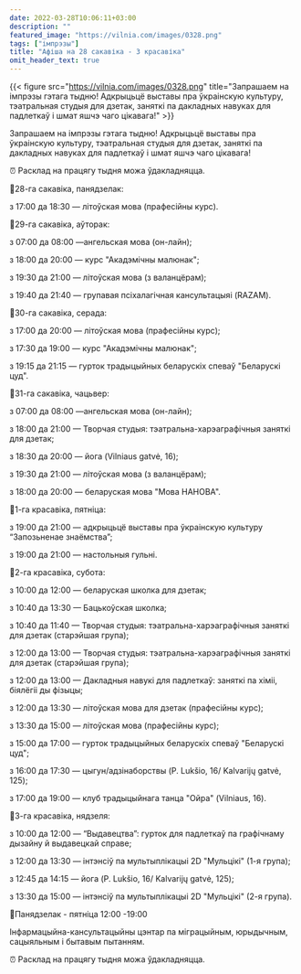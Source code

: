 ```yaml
---
date: 2022-03-28T10:06:11+03:00
description: ""
featured_image: "https://vilnia.com/images/0328.png"
tags: ["імпрэзы"]
title: "Афіша на 28 сакавіка - 3 красавіка"
omit_header_text: true
---
```

{{< figure src="https://vilnia.com/images/0328.png" title="Запрашаем на імпрэзы гэтага тыдню! Адкрыцьцё выставы пра ўкраінскую культуру, тэатральная студыя для дзетак, заняткі па дакладных навуках для падлеткаў і шмат яшчэ чаго цікавага!" >}}

Запрашаем на імпрэзы гэтага тыдню! Адкрыцьцё выставы пра ўкраінскую культуру, тэатральная студыя для дзетак, заняткі па дакладных навуках для падлеткаў і шмат яшчэ чаго цікавага!


⏰ Расклад на працягу тыдня можа ўдакладняцца.

📌28-га сакавіка, панядзелак:

з 17:00 да 18:30 — літоўская мова (прафесійны курс).

📌29-га сакавіка, аўторак:

з 07:00 да 08:00 —ангельская мова (он-лайн);

з 18:00 да 20:00 — курс "Акадэмічны малюнак";

з 19:30 да 21:00 — літоўская мова (з валанцёрам);

з 19:40 да 21:40 — групавая псіхалагічная кансультацыяі (RAZAM).

📌30-га сакавіка, серада:

з 17:00 да 20:00 — літоўская мова (прафесійны курс);

з 17:30 да 19:00 — курс "Акадэмічны малюнак";

з 19:15 да 21:15 — гурток традыцыйных беларускіх спеваў "Беларускі цуд".

📌31-га сакавіка, чацьвер:

з 07:00 да 08:00 —ангельская мова (он-лайн);

з 18:00 да 21:00 — Творчая студыя: тэатральна-харэаграфічныя заняткі для дзетак;

з 18:30 да 20:00 — йога (Vilniaus gatvė, 16);

з 19:30 да 21:00 — літоўская мова (з валанцёрам);

з 18:00 да 20:00 — беларуская мова "Мова НАНОВА".

📌1-га красавіка, пятніца:

з 19:00 да 21:00 — адкрыцьцё выставы пра ўкраінскую культуру “Запозьненае знаёмства”;

з 19:00 да 21:00 — настольныя гульні.


📌2-га красавіка, субота:

з 10:00 да 12:00 — беларуская школка для дзетак;

з 10:40 да 13:30 — Бацькоўская школка;

з 10:40 да 11:40 — Творчая студыя: тэатральна-харэаграфічныя заняткі для дзетак (старэйшая група);

з 12:00 да 13:00 — Творчая студыя: тэатральна-харэаграфічныя заняткі для дзетак (старэйшая група);

з 12:00 да 13:00 — Дакладныя навукі для падлеткаў: заняткі па хіміі, біялёгіі ды фізыцы;

з 12:00 да 13:30 — літоўская мова для дзетак (прафесійны курс);

з 13:30 да 15:00 — літоўская мова (прафесійны курс);

з 15:00 да 17:00 — гурток традыцыйных беларускіх спеваў "Беларускі цуд";

з 16:00 да 17:30 — цыгун/адзінаборствы (P. Lukšio, 16/ Kalvarijų gatvė, 125);

з 17:00 да 19:00 — клуб традыцыйнага танца "Ойра" (Vilniaus, 16).

📌3-га красавіка, нядзеля:

з 10:00 да 12:00 — “Выдавецтва”: гурток для падлеткаў па графічнаму дызайну й выдавецкай справе;

з 12:00 да 13:30 — інтэнсіў па мультыплікацыі 2D "Мульцікі" (1-я група);

з 12:45 да 14:15 — йога (P. Lukšio, 16/ Kalvarijų gatvė, 125);

з 13:30 да 15:00 — інтэнсіў па мультыплікацыі 2D "Мульцікі" (2-я група).

📍Панядзелак - пятніца 12:00 -19:00

Інфармацыйна-кансультацыйны цэнтар па міграцыйным, юрыдычным, сацыяльным і бытавым пытанням.

⏰ Расклад на працягу тыдня можа ўдакладняцца.

